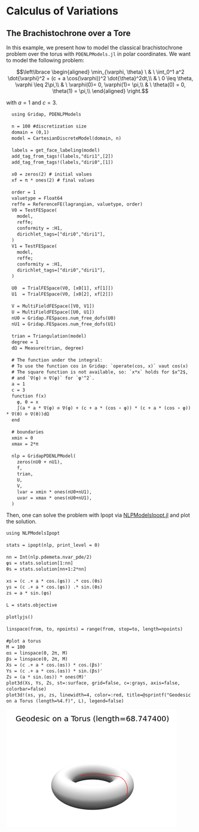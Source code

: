 # Calculus of Variations
## The Brachistochrone over a Tore

In this example, we present how to model the classical brachistochrone problem over the torus with `PDENLPModels.jl` in polar coordinates. We want to model the following problem:
```math
\left\lbrace
\begin{aligned}
\min_{\varphi, \theta} \ & \ \int_0^1 a^2 \dot{\varphi}^2 + (c + a \cos(\varphi))^2 \dot{\theta}^2dt,\\
& \ 0 \leq \theta, \varphi \leq 2\pi,\\
& \ \varphi(0)= 0, \varphi(1)= \pi,\\
& \ \theta(0) = 0, \theta(1) = \pi,\\
\end{aligned}
\right.
```
with $a=1$ and $c=3$.

```
  using Gridap, PDENLPModels

  n = 100 #discretization size
  domain = (0,1) 
  model = CartesianDiscreteModel(domain, n)
      
  labels = get_face_labeling(model)
  add_tag_from_tags!(labels,"diri1",[2])
  add_tag_from_tags!(labels,"diri0",[1])

  x0 = zeros(2) # initial values
  xf = π * ones(2) # final values
  
  order = 1
  valuetype = Float64
  reffe = ReferenceFE(lagrangian, valuetype, order)
  V0 = TestFESpace(
    model,
    reffe;
    conformity = :H1,
    dirichlet_tags=["diri0","diri1"],
  )
  V1 = TestFESpace(
    model,
    reffe;
    conformity = :H1,
    dirichlet_tags=["diri0","diri1"],
  )
  
  U0  = TrialFESpace(V0, [x0[1], xf[1]])
  U1  = TrialFESpace(V0, [x0[2], xf[2]])
  
  V = MultiFieldFESpace([V0, V1])
  U = MultiFieldFESpace([U0, U1])
  nU0 = Gridap.FESpaces.num_free_dofs(U0)
  nU1 = Gridap.FESpaces.num_free_dofs(U1)
  
  trian = Triangulation(model)
  degree = 1
  dΩ = Measure(trian, degree)

  # The function under the integral:
  # To use the function cos in Gridap: `operate(cos, x)` vaut cos(x)
  # The square function is not available, so: `x*x` holds for $x^2$, 
  # and `∇(φ) ⊙ ∇(φ)` for `φ'^2`.
  a = 1
  c = 3
  function f(x)
    φ, θ = x
    ∫(a * a * ∇(φ) ⊙ ∇(φ) + (c + a * (cos ∘ φ)) * (c + a * (cos ∘ φ)) * ∇(θ) ⊙ ∇(θ))dΩ
  end

  # boundaries
  xmin = 0
  xmax = 2*π
  
  nlp = GridapPDENLPModel(
    zeros(nU0 + nU1),
    f,
    trian,
    U,
    V,
    lvar = xmin * ones(nU0+nU1),
    uvar = xmax * ones(nU0+nU1),
  )
```
Then, one can solve the problem with Ipopt via [NLPModelsIpopt.jl](https://github.com/JuliaSmoothOptimizers/NLPModelsIpopt.jl) and plot the solution.
```
using NLPModelsIpopt

stats = ipopt(nlp, print_level = 0)

nn = Int(nlp.pdemeta.nvar_pde/2)
φs = stats.solution[1:nn]
θs = stats.solution[nn+1:2*nn]

xs = (c .+ a * cos.(φs)) .* cos.(θs)
ys = (c .+ a * cos.(φs)) .* sin.(θs)
zs = a * sin.(φs)

L = stats.objective

plotlyjs()

linspace(from, to, npoints) = range(from, stop=to, length=npoints)

#plot a torus
M = 100
αs = linspace(0, 2π, M)
βs = linspace(0, 2π, M)
Xs = (c .+ a * cos.(αs)) * cos.(βs)'
Ys = (c .+ a * cos.(αs)) * sin.(βs)'
Zs = (a * sin.(αs)) * ones(M)'
plot3d(Xs, Ys, Zs, st=:surface, grid=false, c=:grays, axis=false, colorbar=false)
plot3d!(xs, ys, zs, linewidth=4, color=:red, title=@sprintf("Geodesic on a Torus (length=%4.f)", L), legend=false)
```
![Geodesic over the tore](fig/torus.png)
